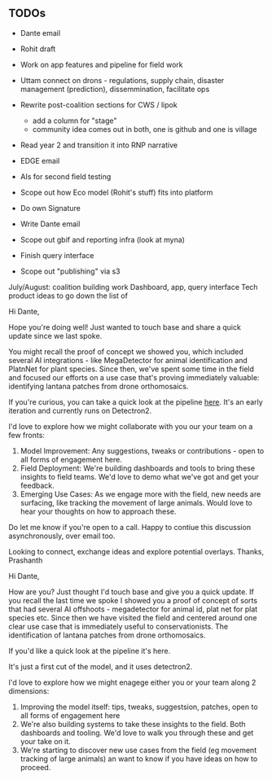 ## TODOs

* Dante email
* Rohit draft 

* Work on app features and pipeline for field work 
* Uttam connect on drons - regulations, supply chain, disaster management (prediction), dissemmination, facilitate ops 

* Rewrite post-coalition sections for CWS / lipok
	- add a column for "stage" 
	- community idea comes out in both, one is github and one is village
* Read year 2 and transition it into RNP narrative
* EDGE email  
* AIs for second field testing 
* Scope out how Eco model (Rohit's stuff) fits into platform 
* Do own Signature
* Write  Dante email
* Scope out gbif and reporting infra (look at myna) 
* Finish query interface 
* Scope out "publishing" via s3

July/August: coalition building work 
Dashboard, app, query interface 
Tech product ideas to go down the list of





Hi Dante, 

Hope you're doing well! Just wanted to touch base and share a quick update since we last spoke. 

You might recall the proof of concept we showed you, which included several AI integrations - like MegaDetector for animal identification and PlatnNet for plant species. Since then, we've spent some time in the field and focused our efforts on a use case that's proving immediately valuable: identifying lantana patches from drone orthomosaics. 

If you're curious, you can take a quick look at the pipeline [here](). It's an early iteration and currently runs on Detectron2. 

I'd love to explore how we might collaborate with you our your team on a few fronts: 

1. Model Improvement: Any suggestions, tweaks or contributions - open to all forms of engagement here. 
2. Field Deployment: We're building dashboards and tools to bring these insights to field teams. We'd love to demo what we've got and get your feedback. 
3. Emerging Use Cases: As we engage more with the field, new needs are surfacing, like tracking the movement of large animals. Would love to hear your thoughts on how to approach these. 

Do let me know if you're open to a call. Happy to contiue this discussion asynchronously, over email too. 

Looking to connect, exchange ideas and explore potential overlays. 
Thanks,
Prashanth 




Hi Dante, 

How are you? Just thought I'd touch base and give you a quick update. 
If you recall the last time we spoke I showed you a proof of concept of sorts that had several AI offshoots - megadetector for animal id, plat net for plat species etc. 
Since then we have visited the field and centered around one clear use case that is immediately useful to conservationists. The identification of lantana patches from drone orthomosaics. 

If you'd like a quick look at the pipeline it's here. 

It's just a first cut of the model, and it uses detectron2. 

I'd love to explore how we might enagege either you or your team along 2 dimensions: 
1. Improving the model itself: tips, tweaks, suggestsion, patches, open to all forms of engagement here 
2. We're also building systems to take these insights to the field. Both dashboards and tooling. We'd love to walk you through these and get your take on it. 
3. We're starting to discover new use cases from the field (eg movement tracking of large animals) an want to know if you have ideas on how to proceed. 



